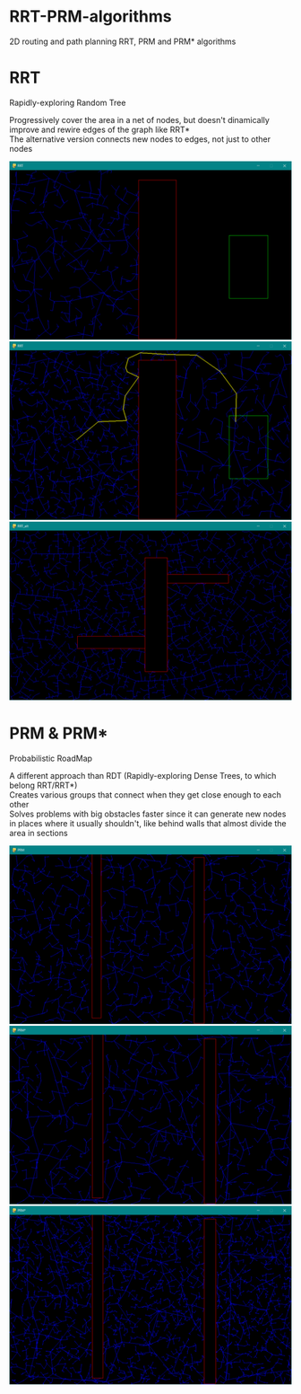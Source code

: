 # RRT-PRM-algorithms
2D routing and path planning RRT, PRM and PRM* algorithms  

# RRT
Rapidly-exploring Random Tree  

Progressively cover the area in a net of nodes, but doesn't dinamically improve and rewire edges of the graph like RRT*  
The alternative version connects new nodes to edges, not just to other nodes  

![alt text](https://github.com/ilariamarte/rrt-prm-algorithms/blob/main/RRT/images/rrt1.PNG)
![alt text](https://github.com/ilariamarte/rrt-prm-algorithms/blob/main/RRT/images/rrt2.PNG)
![alt text](https://github.com/ilariamarte/rrt-prm-algorithms/blob/main/RRT/images/rrt3.PNG)

# PRM & PRM*
Probabilistic RoadMap  

A different approach than RDT (Rapidly-exploring Dense Trees, to which belong RRT/RRT*)  
Creates various groups that connect when they get close enough to each other  
Solves problems with big obstacles faster since it can generate new nodes in places where it usually shouldn't, like behind walls that almost divide the area in sections  

![alt text](https://github.com/ilariamarte/rrt-prm-algorithms/blob/main/PRM/images/prm1.PNG)
![alt text](https://github.com/ilariamarte/rrt-prm-algorithms/blob/main/PRM/images/prm2.PNG)
![alt text](https://github.com/ilariamarte/rrt-prm-algorithms/blob/main/PRM/images/prm3.PNG)

